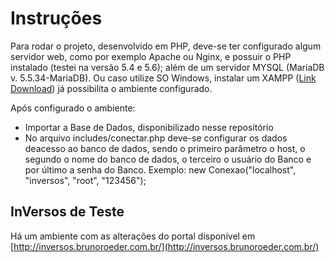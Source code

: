 # Instruções #

Para rodar o projeto, desenvolvido em PHP, deve-se ter configurado algum servidor web, como por exemplo Apache ou Nginx, e possuir o PHP instalado (testei na versão 5.4 e 5.6); além de um servidor MYSQL (MariaDB v. 5.5.34-MariaDB). Ou caso utilize SO Windows, instalar um XAMPP ([Link Download](https://www.apachefriends.org/pt_br/index.html)) já possibilita o ambiente configurado.

Após configurado o ambiente:

* Importar a Base de Dados, disponibilizado nesse repositório
* No arquivo includes/conectar.php deve-se configurar os dados deacesso ao banco de dados, sendo o primeiro parâmetro o host, o segundo o nome do banco de dados, o terceiro o usuário do Banco e por último a senha do Banco. Exemplo: new Conexao("localhost", "inversos", "root", "123456");

## InVersos de Teste ##

Há um ambiente com as alterações do portal disponível em [http://inversos.brunoroeder.com.br/](http://inversos.brunoroeder.com.br/)